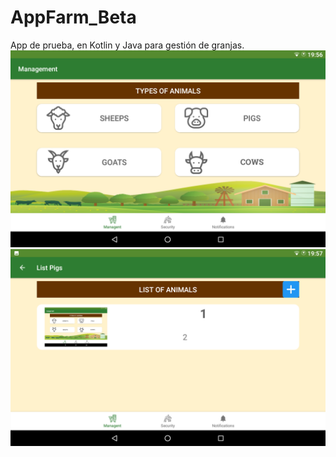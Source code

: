 # AppFarm_Beta
App de prueba, en Kotlin y Java para gestión de granjas.
<br>
<img src="img_git/1.png"/>
<br>
<img src="img_git/2.png"/>

